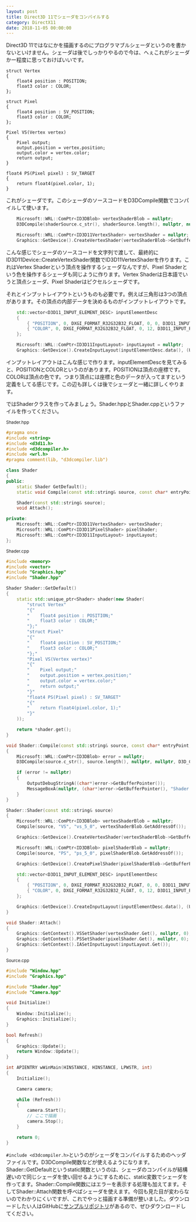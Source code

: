 ```yaml
---
layout: post
title: Direct3D 11でシェーダをコンパイルする
category: DirectX11
date: 2018-11-05 00:00:00
---
```


Direct3D 11ではなにかを描画するのにプログラマブルシェーダというのを書かないといけません。シェーダは後でしっかりやるので今は、へぇこれがシェーダかー程度に思っておけばいいです。

```
struct Vertex
{
    float4 position : POSITION;
    float3 color : COLOR;
};

struct Pixel
{
    float4 position : SV_POSITION;
    float3 color : COLOR;
};

Pixel VS(Vertex vertex)
{
    Pixel output;
    output.position = vertex.position;
    output.color = vertex.color;
    return output;
}

float4 PS(Pixel pixel) : SV_TARGET
{
    return float4(pixel.color, 1);
}
```

これがシェーダです。このシェーダのソースコードをD3DCompile関数でコンパイルして使います。

``` cpp
    Microsoft::WRL::ComPtr<ID3DBlob> vertexShaderBlob = nullptr;
    D3DCompile(shaderSource.c_str(), shaderSource.length(), nullptr, nullptr, D3D_COMPILE_STANDARD_FILE_INCLUDE, "VS", "vs_5_0", D3DCOMPILE_ENABLE_STRICTNESS, 0, out.GetAddressOf(), nullptr);

    Microsoft::WRL::ComPtr<ID3D11VertexShader> vertexShader = nullptr;
    Graphics::GetDevice().CreateVertexShader(vertexShaderBlob->GetBufferPointer(), vertexShaderBlob->GetBufferSize(), nullptr, vertexShader.GetAddressOf());
```

こんな感じでシェーダのソースコードを文字列で渡して、最終的にID3D11Device::CreateVertexShader関数でID3D11VertexShaderを作ります。これはVertex Shaderという頂点を操作するシェーダなんですが、Pixel Shaderという色を操作するシェーダも同じように作ります。Vertex Shaderは日本語でいうと頂点シェーダ、Pixel Shaderはピクセルシェーダです。

それとインプットレイアウトというものも必要です。例えば三角形は3つの頂点があります。その頂点の内部データを決めるものがインプットレイアウトです。

``` cpp
    std::vector<D3D11_INPUT_ELEMENT_DESC> inputElementDesc
    {
        { "POSITION", 0, DXGI_FORMAT_R32G32B32_FLOAT, 0, 0, D3D11_INPUT_PER_VERTEX_DATA, 0 },
        { "COLOR", 0, DXGI_FORMAT_R32G32B32_FLOAT, 0, 12, D3D11_INPUT_PER_VERTEX_DATA, 0 },
    };

    Microsoft::WRL::ComPtr<ID3D11InputLayout> inputLayout = nullptr;
    Graphics::GetDevice().CreateInputLayout(inputElementDesc.data(), (UINT)inputElementDesc.size(), vertexShaderBlob->GetBufferPointer(), vertexShaderBlob->GetBufferSize(), inputLayout.GetAddressOf());
```

インプットレイアウトはこんな感じで作ります。inputElementDescを見てみると、POSITIONとCOLORというのがあります。POSITIONは頂点の座標です。COLORは頂点の色です。つまり頂点には座標と色のデータが入ってますという定義をしてる感じです。この辺も詳しくは後でシェーダと一緒に詳しくやります。

ではShaderクラスを作ってみましょう。Shader.hppとShader.cppというファイルを作ってください。

<small>Shader.hpp</small>
``` cpp
#pragma once
#include <string>
#include <d3d11.h>
#include <d3dcompiler.h>
#include <wrl.h>
#pragma comment(lib, "d3dcompiler.lib")

class Shader
{
public:
    static Shader GetDefault();
    static void Compile(const std::string& source, const char* entryPoint, const char* shaderModel, ID3DBlob** out);

    Shader(const std::string& source);
    void Attach();

private:
    Microsoft::WRL::ComPtr<ID3D11VertexShader> vertexShader;
    Microsoft::WRL::ComPtr<ID3D11PixelShader> pixelShader;
    Microsoft::WRL::ComPtr<ID3D11InputLayout> inputLayout;
};
```

<small>Shader.cpp</small>
``` cpp
#include <memory>
#include <vector>
#include "Graphics.hpp"
#include "Shader.hpp"

Shader Shader::GetDefault()
{
    static std::unique_ptr<Shader> shader(new Shader(
        "struct Vertex"
        "{"
        "    float4 position : POSITION;"
        "    float3 color : COLOR;"
        "};"
        "struct Pixel"
        "{"
        "    float4 position : SV_POSITION;"
        "    float3 color : COLOR;"
        "};"
        "Pixel VS(Vertex vertex)"
        "{"
        "    Pixel output;"
        "    output.position = vertex.position;"
        "    output.color = vertex.color;"
        "    return output;"
        "}"
        "float4 PS(Pixel pixel) : SV_TARGET"
        "{"
        "    return float4(pixel.color, 1);"
        "}"
    ));

    return *shader.get();
}

void Shader::Compile(const std::string& source, const char* entryPoint, const char* shaderModel, ID3DBlob** out)
{
    Microsoft::WRL::ComPtr<ID3DBlob> error = nullptr;
    D3DCompile(source.c_str(), source.length(), nullptr, nullptr, D3D_COMPILE_STANDARD_FILE_INCLUDE, entryPoint, shaderModel, D3DCOMPILE_ENABLE_STRICTNESS, 0, out, error.GetAddressOf());

    if (error != nullptr)
    {
        OutputDebugStringA((char*)error->GetBufferPointer());
        MessageBoxA(nullptr, (char*)error->GetBufferPointer(), "Shader error", MB_ICONERROR | MB_OK);
    }
}

Shader::Shader(const std::string& source)
{
    Microsoft::WRL::ComPtr<ID3DBlob> vertexShaderBlob = nullptr;
    Compile(source, "VS", "vs_5_0", vertexShaderBlob.GetAddressOf());

    Graphics::GetDevice().CreateVertexShader(vertexShaderBlob->GetBufferPointer(), vertexShaderBlob->GetBufferSize(), nullptr, vertexShader.GetAddressOf());

    Microsoft::WRL::ComPtr<ID3DBlob> pixelShaderBlob = nullptr;
    Compile(source, "PS", "ps_5_0", pixelShaderBlob.GetAddressOf());

    Graphics::GetDevice().CreatePixelShader(pixelShaderBlob->GetBufferPointer(), pixelShaderBlob->GetBufferSize(), nullptr, pixelShader.GetAddressOf());

    std::vector<D3D11_INPUT_ELEMENT_DESC> inputElementDesc
    {
        { "POSITION", 0, DXGI_FORMAT_R32G32B32_FLOAT, 0, 0, D3D11_INPUT_PER_VERTEX_DATA, 0 },
        { "COLOR", 0, DXGI_FORMAT_R32G32B32_FLOAT, 0, 12, D3D11_INPUT_PER_VERTEX_DATA, 0 },
    };

    Graphics::GetDevice().CreateInputLayout(inputElementDesc.data(), (UINT)inputElementDesc.size(), vertexShaderBlob->GetBufferPointer(), vertexShaderBlob->GetBufferSize(), inputLayout.GetAddressOf());
}

void Shader::Attach()
{
    Graphics::GetContext().VSSetShader(vertexShader.Get(), nullptr, 0);
    Graphics::GetContext().PSSetShader(pixelShader.Get(), nullptr, 0);
    Graphics::GetContext().IASetInputLayout(inputLayout.Get());
}
```

<small>Source.cpp</small>
``` cpp
#include "Window.hpp"
#include "Graphics.hpp"

#include "Shader.hpp"
#include "Camera.hpp"

void Initialize()
{
    Window::Initialize();
    Graphics::Initialize();
}

bool Refresh()
{
    Graphics::Update();
    return Window::Update();
}

int APIENTRY wWinMain(HINSTANCE, HINSTANCE, LPWSTR, int)
{
    Initialize();

    Camera camera;

    while (Refresh())
    {
        camera.Start();
        // ここで描画
        camera.Stop();
    }

    return 0;
}
```

`#include <d3dcompiler.h>`というのがシェーダをコンパイルするためのヘッダファイルです。D3DCompile関数などが使えるようになります。Shader::GetDefaultというstatic関数というのは、シェーダのコンパイルが結構遅いので同じシェーダを使い回せるようにするために、static変数でシェーダを作ってます。Shader::Compile関数にはエラーを表示する処理も加えてます。そしてShader::Attach関数を呼べばシェーダを使えます。今回も見た目が変わらないのでわかりにくいですが、これでやっと描画する準備が整いました。ダウンロードしたい人はGitHubに[サンプルリポジトリ](https://github.com/itukikikuti/DirectX11Sample)があるので、ぜひダウンロードしてください。
